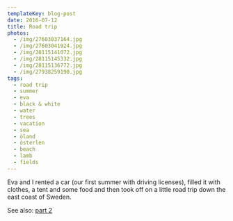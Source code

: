 ```yaml
---
templateKey: blog-post
date: 2016-07-12
title: Road trip
photos:
  - /img/27603037164.jpg
  - /img/27603041924.jpg
  - /img/28115141072.jpg
  - /img/28115145332.jpg
  - /img/28115136772.jpg
  - /img/27938259190.jpg
tags:
  - road trip
  - summer
  - eva
  - black & white
  - water
  - trees
  - vacation
  - sea
  - öland
  - österlen
  - beach
  - lamb
  - fields
---
```


Eva and I rented a car (our first summer with driving licenses), filled it with clothes, a tent and some food and then took off on a little road trip down the east coast of Sweden.

See also: [part 2](/2016/07/18/road-trip-part-2/)
